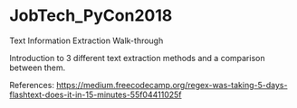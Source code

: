 # JobTech_PyCon2018
Text Information Extraction Walk-through

Introduction to 3 different text extraction methods and a comparison between them.

References:
https://medium.freecodecamp.org/regex-was-taking-5-days-flashtext-does-it-in-15-minutes-55f04411025f
